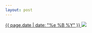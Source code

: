 ```yaml
---
layout: post
---
```


<p>
  <a href="/158">
    <time>{{ page.date | date: "%e %B %Y" }}</time>
    <img src="{{ site.assets_url }}/158.jpg">
  </a>
  
</p>
